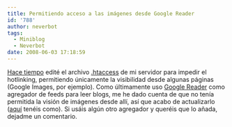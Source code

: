 ```yaml
---
title: Permitiendo acceso a las imágenes desde Google Reader
id: '788'
author: neverbot
tags:
  - Miniblog
  - Neverbot
date: 2008-06-03 17:18:59
---
```


[Hace tiempo](https://www.neverbot.com/internet/evitando-el-hotlinking/) edité el archivo [.htaccess](http://en.wikipedia.org/wiki/Htaccess) de mi servidor para impedir el hotlinking, permitiendo únicamente la visibilidad desde algunas páginas (Google Images, por ejemplo). Como últimamente uso [Google Reader](http://www.google.com/reader/) como agregador de feeds para leer blogs, me he dado cuenta de que no tenía permitida la visión de imágenes desde allí, así que acabo de actualizarlo ([aquí](http://perishablepress.com/press/2007/07/16/allow-google-reader-to-access-hotlink-protected-images/) tenéis como). Si usáis algún otro agregador y queréis que lo añada, dejadme un comentario.